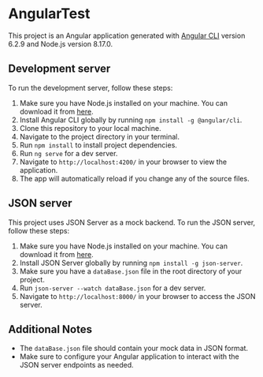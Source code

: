 # AngularTest

This project is an Angular application generated with [Angular CLI](https://github.com/angular/angular-cli) version 6.2.9 and Node.js version 8.17.0.

## Development server

To run the development server, follow these steps:

1. Make sure you have Node.js installed on your machine. You can download it from [here](https://nodejs.org/).
2. Install Angular CLI globally by running `npm install -g @angular/cli`.
3. Clone this repository to your local machine.
4. Navigate to the project directory in your terminal.
5. Run `npm install` to install project dependencies.
6. Run `ng serve` for a dev server.
7. Navigate to `http://localhost:4200/` in your browser to view the application.
8. The app will automatically reload if you change any of the source files.

## JSON server

This project uses JSON Server as a mock backend. To run the JSON server, follow these steps:

1. Make sure you have Node.js installed on your machine. You can download it from [here](https://nodejs.org/).
2. Install JSON Server globally by running `npm install -g json-server`.
3. Make sure you have a `dataBase.json` file in the root directory of your project.
4. Run `json-server --watch dataBase.json` for a dev server.
5. Navigate to `http://localhost:8000/` in your browser to access the JSON server.

## Additional Notes

- The `dataBase.json` file should contain your mock data in JSON format.
- Make sure to configure your Angular application to interact with the JSON server endpoints as needed.

